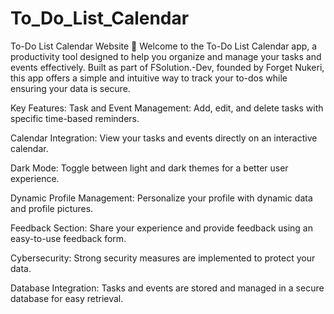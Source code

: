 # To_Do_List_Calendar
To-Do List Calendar Website 🎯
Welcome to the To-Do List Calendar app, a productivity tool designed to help you organize and manage your tasks and events effectively. Built as part of FSolution.-Dev, founded by Forget Nukeri, this app offers a simple and intuitive way to track your to-dos while ensuring your data is secure.

Key Features:
Task and Event Management: Add, edit, and delete tasks with specific time-based reminders.

Calendar Integration: View your tasks and events directly on an interactive calendar.

Dark Mode: Toggle between light and dark themes for a better user experience.

Dynamic Profile Management: Personalize your profile with dynamic data and profile pictures.

Feedback Section: Share your experience and provide feedback using an easy-to-use feedback form.

Cybersecurity: Strong security measures are implemented to protect your data.

Database Integration: Tasks and events are stored and managed in a secure database for easy retrieval.
